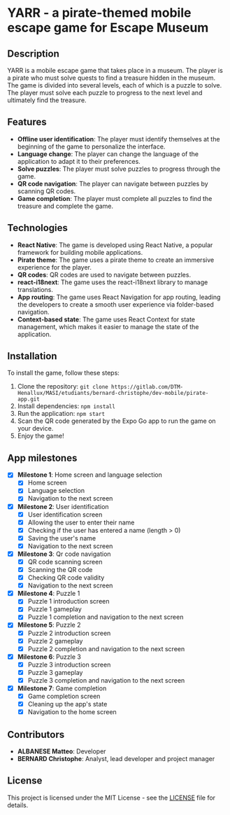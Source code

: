 # YARR - a pirate-themed mobile escape game for Escape Museum

## Description

YARR is a mobile escape game that takes place in a museum. The player is a pirate who must solve quests to find a
treasure hidden in the museum. The game is divided into several levels, each of which is a puzzle to solve. The player
must solve each puzzle to progress to the next level and ultimately find the treasure.

## Features

- **Offline user identification**: The player must identify themselves at the beginning of the game to personalize the
  interface.
- **Language change**: The player can change the language of the application to adapt it to their preferences.
- **Solve puzzles**: The player must solve puzzles to progress through the game.
- **QR code navigation**: The player can navigate between puzzles by scanning QR codes.
- **Game completion**: The player must complete all puzzles to find the treasure and complete the game.

## Technologies

- **React Native**: The game is developed using React Native, a popular framework for building mobile applications.
- **Pirate theme**: The game uses a pirate theme to create an immersive experience for the player.
- **QR codes**: QR codes are used to navigate between puzzles.
- **react-i18next**: The game uses the react-i18next library to manage translations.
- **App routing**: The game uses React Navigation for app routing, leading the developers to create a smooth user
  experience via folder-based navigation.
- **Context-based state**: The game uses React Context for state management, which makes it easier to manage the state
  of the application.

## Installation

To install the game, follow these steps:

1. Clone the repository:
   `git clone https://gitlab.com/DTM-Henallux/MASI/etudiants/bernard-christophe/dev-mobile/pirate-app.git`
2. Install dependencies: `npm install`
3. Run the application: `npm start`
4. Scan the QR code generated by the Expo Go app to run the game on your device.
5. Enjoy the game!

## App milestones

- [x] **Milestone 1**: Home screen and language selection
  - [x] Home screen
  - [x] Language selection
  - [x] Navigation to the next screen
- [x] **Milestone 2**: User identification
  - [x] User identification screen
  - [x] Allowing the user to enter their name
  - [x] Checking if the user has entered a name (length > 0)
  - [x] Saving the user's name
  - [x] Navigation to the next screen
- [x] **Milestone 3**: Qr code navigation
  - [x] QR code scanning screen
  - [x] Scanning the QR code
  - [x] Checking QR code validity
  - [x] Navigation to the next screen
- [x] **Milestone 4**: Puzzle 1
  - [x] Puzzle 1 introduction screen
  - [x] Puzzle 1 gameplay
  - [x] Puzzle 1 completion and navigation to the next screen
- [x] **Milestone 5**: Puzzle 2
  - [x] Puzzle 2 introduction screen
  - [x] Puzzle 2 gameplay
  - [x] Puzzle 2 completion and navigation to the next screen
- [x] **Milestone 6**: Puzzle 3
  - [x] Puzzle 3 introduction screen
  - [x] Puzzle 3 gameplay
  - [x] Puzzle 3 completion and navigation to the next screen
- [x] **Milestone 7**: Game completion
  - [x] Game completion screen
  - [x] Cleaning up the app's state
  - [x] Navigation to the home screen

## Contributors

- **ALBANESE Matteo**: Developer
- **BERNARD Christophe**: Analyst, lead developer and project manager

## License

This project is licensed under the MIT License - see the [LICENSE](LICENSE.md) file for details.
